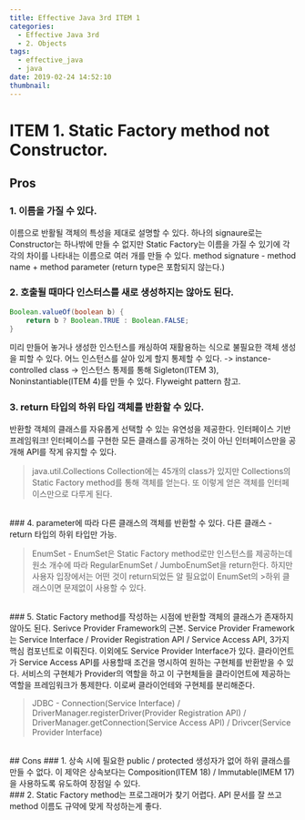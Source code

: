 ```yaml
---
title: Effective Java 3rd ITEM 1
categories:
  - Effective Java 3rd
  - 2. Objects
tags:
  - effective_java
  - java
date: 2019-02-24 14:52:10
thumbnail:
---
```


# ITEM 1. Static Factory method not Constructor.
## Pros
### 1. 이름을 가질 수 있다.
이름으로 반활될 객체의 특성을 제대로 설명할 수 있다.
하나의 signaure로는 Constructor는 하나밖에 만들 수 없지만 Static Factory는 이름을 가질 수 있기에 각각의 차이를 나타내는 이름으로 여러 개를 만들 수 있다.
 method signature - method name + method parameter (return type은 포함되지 않는다.)
<br/>
### 2. 호출될 때마다 인스터스를 새로 생성하지는 않아도 된다.
```java
Boolean.valueOf(boolean b) {
    return b ? Boolean.TRUE : Boolean.FALSE;
}
```
미리 만들어 놓거나 생성한 인스턴스를 캐싱하여 재활용하는 식으로 불필요한 객체 생성을 피할 수 있다.
어느 인스턴스를 살아 있게 할지 통제할 수 있다. -> instance-controlled class
  -> 인스턴스 통제를 통해 Sigleton(ITEM 3), Noninstantiable(ITEM 4)를 만들 수 있다.
Flyweight pattern 참고.
<br/>
### 3. return 타입의 하위 타입 객체를 반환할 수 있다.
반환할 객체의 클래스를 자유롭게 선택할 수 있는 유연성을 제공한다.
인터페이스 기반 프레임워크! 인터페이스를 구현한 모든 클래스를 공개하는 것이 아닌 인터페이스만을 공개해 API를 작게 유지할 수 있다.

> java.util.Collections
Collection에는 45개의 class가 있지만 Collections의 Static Factory method를 통해 객체를 얻는다. 또 이렇게 얻은 객체를 인터페이스만으로 다루게 된다.

<br/>
### 4. parameter에 따라 다른 클래스의 객체를 반환할 수 있다.
다른 클래스 - return 타입의 하위 타입만 가능.

> EnumSet - EnumSet은 Static Factory method로만 인스턴스를 제공하는데 원소 개수에 따라 RegularEnumSet / JumboEnumSet을 return한다.
하지만 사용자 입장에서는 어떤 것이 return되었든 알 필요없이 EnumSet의 >하위 클래스이면 문제없이 사용할 수 있다.

<br/>
### 5. Static Factory method를 작성하는 시점에 반환할 객체의 클래스가 존재하지 않아도 된다.
Serivce Provider Framework의 근본.
Service Provider Framework는 Service Interface / Provider Registration API / Service Access API, 3가지 핵심 컴포넌트로 이뤄진다. 이외에도 Service Provider Interface가 있다.
클라이언트가 Service Access API를 사용할때 조건을 명시하여 원하는 구현체를 반환받을 수 있다.
서비스의 구현체가 Provider의 역할을 하고 이 구현체들을 클라이언트에 제공하는 역할을 프레임워크가 통제한다. 이로써 클라이언테와 구현체를 분리해준다.

> JDBC - Connection(Service Interface) / DriverManager.registerDriver(Provider Registration API) / DriverManager.getConnection(Service Access API) / Drivcer(Service Provider Interface)

<br/>
## Cons
### 1. 상속 시에 필요한 public / protected 생성자가 없어 하위 클래스를 만들 수 없다.
이 제약은 상속보다는 Composition(ITEM 18) / Immutable(IMEM 17)을 사용하도록 유도하여 장점일 수 있다.
<br/>
### 2. Static Factory method는 프로그래머가 찾기 어렵다.
API 문서를 잘 쓰고 method 이름도 규약에 맞게 작성하는게 좋다.
